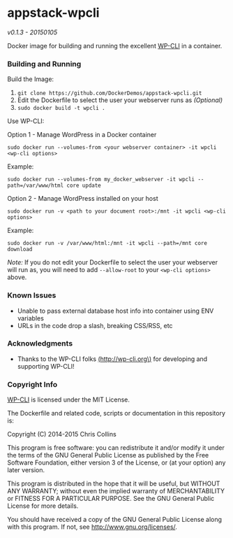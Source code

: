 appstack-wpcli
==============

_v0.1.3 - 20150105_

Docker image for building and running the excellent [WP-CLI](http://wp-cli.org) in a container.

### Building and Running ###

Build the Image:

1. `git clone https://github.com/DockerDemos/appstack-wpcli.git`
2. Edit the Dockerfile to select the user your webserver runs as _(Optional)_
2. `sudo docker build -t wpcli .`

Use WP-CLI:

Option 1 - Manage WordPress in a Docker container

    sudo docker run --volumes-from <your webserver container> -it wpcli <wp-cli options>

Example:

    sudo docker run --volumes-from my_docker_webserver -it wpcli --path=/var/www/html core update


Option 2 - Manage WordPress installed on your host

    sudo docker run -v <path to your document root>:/mnt -it wpcli <wp-cli options>

Example:

    sudo docker run -v /var/www/html:/mnt -it wpcli --path=/mnt core download

_Note:_ If you do not edit your Dockerfile to select the user your webserver will run as, you will need to add `--allow-root` to your `<wp-cli options>` above.

### Known Issues ###

* Unable to pass external database host info into container using ENV variables
* URLs in the code drop a slash, breaking CSS/RSS, etc

### Acknowledgments ###

* Thanks to the WP-CLI folks [\(http://wp-cli.org\)](https://http://wp-cli.org) for developing and supporting WP-CLI!

### Copyright Info ###

[WP-CLI](https://wp-cli.org) is licensed under the MIT License.

The Dockerfile and related code, scripts or documentation in this repository is:

Copyright (C) 2014-2015 Chris Collins

This program is free software: you can redistribute it and/or modify it under the terms of the GNU General Public License as published by the Free Software Foundation, either version 3 of the License, or (at your option) any later version.

This program is distributed in the hope that it will be useful, but WITHOUT ANY WARRANTY; without even the implied warranty of MERCHANTABILITY or FITNESS FOR A PARTICULAR PURPOSE. See the GNU General Public License for more details.

You should have received a copy of the GNU General Public License along with this program. If not, see http://www.gnu.org/licenses/.

